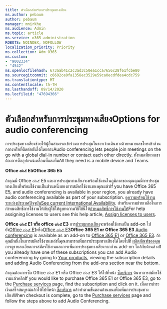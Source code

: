 ```yaml
---
title: ตัวเลือกสำหรับการประชุมทางเสียง
ms.author: pebaum
author: pebaum
manager: mnirkhe
ms.audience: Admin
ms.topic: article
ms.service: o365-administration
ROBOTS: NOINDEX, NOFOLLOW
localization_priority: Priority
ms.collection: Adm_O365
ms.custom:
- "9002334"
- "4542"
ms.openlocfilehash: 673aab41c2c3ad3c50ea1cca7656c28f61fcbe80
ms.sourcegitcommit: c6692ce0fa1358ec3529e59ca0ecdfdea4cdc759
ms.translationtype: MT
ms.contentlocale: th-TH
ms.lasthandoff: 09/14/2020
ms.locfileid: "47694366"
---
```

# <a name="options-for-audio-conferencing"></a><span data-ttu-id="32d71-102">ตัวเลือกสำหรับการประชุมทางเสียง</span><span class="sxs-lookup"><span data-stu-id="32d71-102">Options for audio conferencing</span></span>

<span data-ttu-id="32d71-103">การประชุมทางเสียงช่วยให้ผู้อื่นสามารถเข้าร่วมการประชุมในระหว่างเดินทางด้วยหมายเลขโทรเข้าส่วนกลางหรือที่ติดต่อกันได้โดยตรง</span><span class="sxs-lookup"><span data-stu-id="32d71-103">Audio conferencing lets people join meetings on the go with a global dial-in number or contact each other directly.</span></span>  <span data-ttu-id="32d71-104">ทั้งหมดที่พวกเขาต้องการคืออุปกรณ์เคลื่อนที่และทีม</span><span class="sxs-lookup"><span data-stu-id="32d71-104">All they need is a mobile device and Teams.</span></span>

<span data-ttu-id="32d71-105">**Office ๓๖๕ E5**</span><span class="sxs-lookup"><span data-stu-id="32d71-105">**Office 365 E5**</span></span>

<span data-ttu-id="32d71-106">ถ้าคุณมี Office ๓๖๕ E5 และการประชุมทางเสียงจะพร้อมใช้งานในภูมิภาคของคุณคุณมีการประชุมทางเสียงที่พร้อมใช้งานเป็นส่วนหนึ่งของการสมัครใช้งานของคุณแล้ว</span><span class="sxs-lookup"><span data-stu-id="32d71-106">If you have Office 365 E5, and audio conferencing is available in your region, you already have audio conferencing available as part of your subscription.</span></span>   <span data-ttu-id="32d71-107">[ดูความพร้อมใช้งานระหว่างประเทศปัจจุบัน](https://go.microsoft.com/fwlink/p/?LinkID=839556)</span><span class="sxs-lookup"><span data-stu-id="32d71-107">[See current International Availability](https://go.microsoft.com/fwlink/p/?LinkID=839556).</span></span>  <span data-ttu-id="32d71-108">สำหรับความช่วยเหลือในการกำหนดสิทธิ์การใช้งานให้กับผู้ใช้ให้ดูบทความวิธีใช้นี้ให้[กำหนดสิทธิ์การใช้งานให้](https://docs.microsoft.com/microsoft-365/admin/manage/assign-licenses-to-users)</span><span class="sxs-lookup"><span data-stu-id="32d71-108">For help assigning licenses to users see this help article, [Assign licenses to users](https://docs.microsoft.com/microsoft-365/admin/manage/assign-licenses-to-users).</span></span>

<span data-ttu-id="32d71-109">**Office ๓๖๕ E1 หรือ office ๓๖๕ E3** 
 การ[ประชุมทางเสียง](https://products.office.com/microsoft-teams/online-meeting-solutions#customerstoryregion2)จะพร้อมใช้งานเป็น add-on ไปยัง[Office ๓๖๕ E1](https://www.microsoft.com/microsoft-365/business/office-365-enterprise-e1-business-software)หรือ[Office ๓๖๕ E3](https://www.microsoft.com/microsoft-365/business/office-365-enterprise-e3-business-software)</span><span class="sxs-lookup"><span data-stu-id="32d71-109">**Office 365 E1 or Office 365 E3**
[Audio conferencing](https://products.office.com/microsoft-teams/online-meeting-solutions#customerstoryregion2) is available as an add-on to [Office 365 E1](https://www.microsoft.com/microsoft-365/business/office-365-enterprise-e1-business-software) or [Office 365 E3](https://www.microsoft.com/microsoft-365/business/office-365-enterprise-e3-business-software).</span></span>  <span data-ttu-id="32d71-110">ถ้าคุณมีหนึ่งในการสมัครใช้งานเหล่านี้คุณสามารถเพิ่มการประชุมทางเสียงได้โดยไปที่ [ผลิตภัณฑ์ของคุณ](https://go.microsoft.com/fwlink/p/?linkid=842054)การดูรายละเอียดการสมัครใช้งานและการเพิ่มการประชุมทางเสียงจากส่วน add-on ใกล้กับด้านล่าง</span><span class="sxs-lookup"><span data-stu-id="32d71-110">If you already have one of these subscriptions you can add Audio conferencing by going to [Your products](https://go.microsoft.com/fwlink/p/?linkid=842054), viewing the subscription details and adding Audio Conferencing from the add-ons section near the bottom.</span></span>

<span data-ttu-id="32d71-111">ถ้าคุณต้องการซื้อ Office ๓๖๕ E1 หรือ Office ๓๖๕ E3 ให้ไปที่หน้า [ซื้อบริการ](https://go.microsoft.com/fwlink/p/?linkid=868433) ค้นหาการสมัครใช้งานแล้วคลิก</span><span class="sxs-lookup"><span data-stu-id="32d71-111">If you would like to purchase Office 365 E1 or Office 365 E3, go to the [Purchase services](https://go.microsoft.com/fwlink/p/?linkid=868433) page, find the subscription and click on it.</span></span>  <span data-ttu-id="32d71-112">เมื่อการชำระเงินเสร็จสมบูรณ์แล้วให้ไปที่หน้า [ซื้อบริการ](https://go.microsoft.com/fwlink/p/?linkid=868433) แล้วทำตามขั้นตอนด้านบนเพื่อเพิ่มการประชุมทางเสียง</span><span class="sxs-lookup"><span data-stu-id="32d71-112">When checkout is complete, go to the [Purchase services](https://go.microsoft.com/fwlink/p/?linkid=868433) page and follow the steps above to add Audio Conferencing.</span></span>
